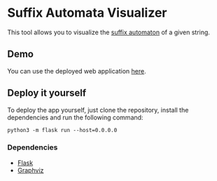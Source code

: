 # Suffix Automata Visualizer

This tool allows you to visualize the [suffix automaton](https://en.wikipedia.org/wiki/Suffix_automaton) of a given string.

## Demo

You can use the deployed web application [here](http://51.210.242.226:5000/).

## Deploy it yourself

To deploy the app yourself, just clone the repository, install the dependencies and run the following command:

```
python3 -m flask run --host=0.0.0.0
```

### Dependencies

- [Flask](https://flask.palletsprojects.com/en/2.0.x/)
- [Graphviz](https://graphviz.org/)
